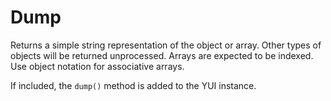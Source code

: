 Dump
====

Returns a simple string representation of the object or array. Other types of objects will be returned unprocessed. Arrays are expected to be indexed. Use object notation for associative arrays.

If included, the `dump()` method is added to the YUI instance.
